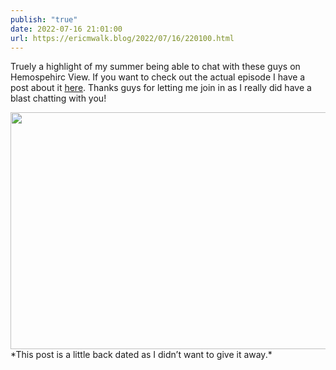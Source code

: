 ```yaml
---
publish: "true"
date: 2022-07-16 21:01:00
url: https://ericmwalk.blog/2022/07/16/220100.html
---
```


Truely a highlight of my summer being able to chat with these guys on Hemospehirc View. If you want to check out the actual episode I have a post about it [here](https://ericmwalk.blog/2022/08/05/183931.html). Thanks guys for letting me join in as I really did have a blast chatting with you!

<img src="uploads/2023/66cba4f92b.png" width="600" height="379" alt="" />
*This post is a little back dated as I didn’t want to give it away.*
